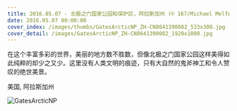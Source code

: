 ```yaml
---
title: 2016.05.07 - 北极之门国家公园和保护区，阿拉斯加州 (© 167/Michael Melford/Corbis)
date: 2016.05.07 00:00:00
cover_index: /images/thumbs/GatesArcticNP_ZH-CN8641390082_533x300.jpg
cover_detail: /images/GatesArcticNP_ZH-CN8641390082_1920x1080.jpg
---
```


在这个丰富多彩的世界，美丽的地方数不胜数，但像北极之门国家公园这样美得如此纯粹的却少之又少。这里没有人类文明的痕迹，只有大自然的鬼斧神工和令人赞叹的绝世美景。

美国, 阿拉斯加州

![GatesArcticNP](/images/GatesArcticNP_ZH-CN8641390082_1920x1080.jpg)
